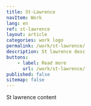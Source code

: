 ```yaml
---
title: St-Lawrence
navItem: Work
lang: en
ref: st-lawrence
layout: article
categories: work logo
permalink: /work/st-lawrence/
description: St lawrence desc
buttons:
    - label: Read more
      url: /work/st-lawrence/
published: false
sitemap: false
---
```


St lawrence content
